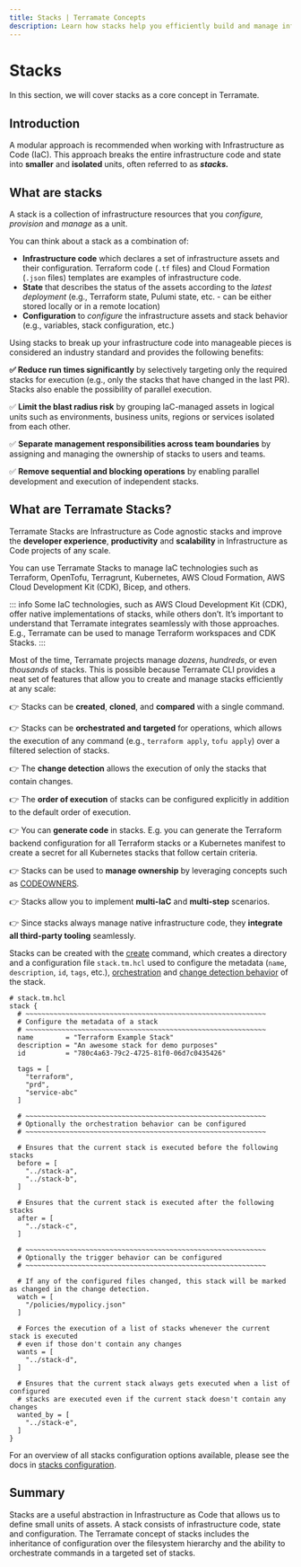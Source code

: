 ```yaml
---
title: Stacks | Terramate Concepts
description: Learn how stacks help you efficiently build and manage infrastructure as code projects at any scale with technologies such as Terraform.
---
```


# Stacks

In this section, we will cover stacks as a core concept in Terramate.

## Introduction

A modular approach is recommended when working with Infrastructure as Code (IaC). This approach breaks the entire infrastructure code and state into **smaller** and **isolated** units, often referred to as **_stacks._**

## What are stacks

A stack is a collection of infrastructure resources that you _configure, provision_ and _manage_ as a unit.

You can think about a stack as a combination of:

- **Infrastructure code** which declares a set of infrastructure assets and their configuration.
  Terraform code (`.tf` files) and Cloud Formation (`.json` files) templates are examples of infrastructure code.
- **State** that describes the status of the assets according to the _latest deployment_ (e.g., Terraform state,
  Pulumi state, etc. - can be either stored locally or in a remote location)
- **Configuration** to _configure_ the infrastructure assets and stack behavior (e.g., variables, stack configuration, etc.)

Using stacks to break up your infrastructure code into manageable pieces is considered an industry standard and
provides the following benefits:

**✅ Reduce run times significantly** by selectively targeting only the required stacks for execution (e.g., only the
stacks that have changed in the last PR). Stacks also enable the possibility of parallel execution.

✅ **Limit the blast radius risk** by grouping IaC-managed assets in logical units such as environments, business units,
regions or services isolated from each other.

✅ **Separate management responsibilities across team boundaries** by assigning and managing the ownership of stacks to
users and teams.

✅ **Remove sequential and blocking operations** by enabling parallel development and execution of independent stacks.

## What are Terramate Stacks?

Terramate Stacks are Infrastructure as Code agnostic stacks and improve the **developer experience**, **productivity**
and **scalability** in Infrastructure as Code projects of any scale.

You can use Terramate Stacks to manage IaC technologies such as Terraform, OpenTofu, Terragrunt, Kubernetes, AWS Cloud
Formation, AWS Cloud Development Kit (CDK), Bicep, and others.

::: info
Some IaC technologies, such as AWS Cloud Development Kit (CDK), offer native implementations of stacks, while others don’t.
It’s important to understand that Terramate integrates seamlessly with those approaches.
E.g., Terramate can be used to manage Terraform workspaces and CDK Stacks.
:::

Most of the time, Terramate projects manage _dozens_, _hundreds_, or even _thousands_ of stacks. This is possible
because Terramate CLI provides a neat set of features that allow you to create and manage stacks efficiently at any
scale:

👉 Stacks can be **created**, **cloned**, and **compared** with a single command.

👉 Stacks can be **orchestrated and targeted** for operations, which allows the execution of any command
(e.g., `terraform apply`, `tofu apply`) over a filtered selection of stacks.

👉 The **change detection** allows the execution of only the stacks that contain changes.

👉 The **order of execution** of stacks can be configured explicitly in addition to the default order of execution.

👉 You can **generate code** in stacks. E.g. you can generate the Terraform backend configuration for all Terraform stacks
or a Kubernetes manifest to create a secret for all Kubernetes stacks that follow certain criteria.

👉 Stacks can be used to **manage ownership** by leveraging concepts such as
[CODEOWNERS](https://docs.github.com/en/repositories/managing-your-repositorys-settings-and-features/customizing-your-repository/about-code-owners).

👉 Stacks allow you to implement **multi-IaC** and **multi-step** scenarios.

👉 Since stacks always manage native infrastructure code, they **integrate all third-party tooling** seamlessly.

Stacks can be created with the [create](../cli/cmdline/create.md) command, which creates a directory and a configuration file
`stack.tm.hcl` used to configure the metadata (`name`, `description`, `id`, `tags`, etc.),
[orchestration](../cli/orchestration/index.md#order-of-execution) and [change detection behavior](../cli/change-detection/index.md) of the stack.

```hcl
# stack.tm.hcl
stack {
  # ~~~~~~~~~~~~~~~~~~~~~~~~~~~~~~~~~~~~~~~~~~~~~~~~~~~~~~~~~~~~
  # Configure the metadata of a stack
  # ~~~~~~~~~~~~~~~~~~~~~~~~~~~~~~~~~~~~~~~~~~~~~~~~~~~~~~~~~~~~
  name        = "Terraform Example Stack"
  description = "An awesome stack for demo purposes"
  id          = "780c4a63-79c2-4725-81f0-06d7c0435426"

  tags = [
    "terraform",
    "prd",
    "service-abc"
  ]

  # ~~~~~~~~~~~~~~~~~~~~~~~~~~~~~~~~~~~~~~~~~~~~~~~~~~~~~~~~~~~~
  # Optionally the orchestration behavior can be configured
  # ~~~~~~~~~~~~~~~~~~~~~~~~~~~~~~~~~~~~~~~~~~~~~~~~~~~~~~~~~~~~

  # Ensures that the current stack is executed before the following stacks
  before = [
    "../stack-a",
    "../stack-b",
  ]

  # Ensures that the current stack is executed after the following stacks
  after = [
    "../stack-c",
  ]

  # ~~~~~~~~~~~~~~~~~~~~~~~~~~~~~~~~~~~~~~~~~~~~~~~~~~~~~~~~~~~~
  # Optionally the trigger behavior can be configured
  # ~~~~~~~~~~~~~~~~~~~~~~~~~~~~~~~~~~~~~~~~~~~~~~~~~~~~~~~~~~~~

  # If any of the configured files changed, this stack will be marked as changed in the change detection.
  watch = [
    "/policies/mypolicy.json"
  ]

  # Forces the execution of a list of stacks whenever the current stack is executed
  # even if those don't contain any changes
  wants = [
    "../stack-d",
  ]

  # Ensures that the current stack always gets executed when a list of configured
  # stacks are executed even if the current stack doesn't contain any changes
  wanted_by = [
    "../stack-e",
  ]
}
```

For an overview of all stacks configuration options available, please see the docs in
[stacks configuration](../cli/stacks/configuration.md).

## Summary

Stacks are a useful abstraction in Infrastructure as Code that allows us to define small units of assets. A stack consists
of infrastructure code, state and configuration. The Terramate concept of stacks includes the inheritance of configuration
over the filesystem hierarchy and the ability to orchestrate commands in a targeted set of stacks.
